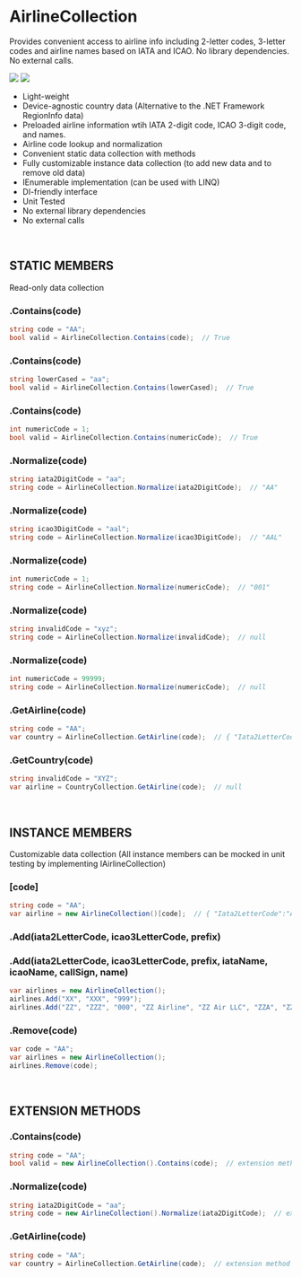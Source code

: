 # AirlineCollection
Provides convenient access to airline info including 2-letter codes, 3-letter codes and airline names based on IATA and ICAO. No library dependencies. No external calls.

[![](https://img.shields.io/nuget/v/AirlineCollection.svg)](https://www.nuget.org/packages/AirlineCollection/)
[![](https://img.shields.io/nuget/dt/AirlineCollection)](https://www.nuget.org/packages/AirlineCollection/)

* Light-weight
* Device-agnostic country data (Alternative to the .NET Framework RegionInfo data)
* Preloaded airline information wtih IATA 2-digit code, ICAO 3-digit code, and names.
* Airline code lookup and normalization
* Convenient static data collection with methods
* Fully customizable instance data collection (to add new data and to remove old data)
* IEnumerable implementation (can be used with LINQ)
* DI-friendly interface
* Unit Tested
* No external library dependencies
* No external calls
<br />


## STATIC MEMBERS
Read-only data collection 

### .Contains(code)
```csharp
string code = "AA";
bool valid = AirlineCollection.Contains(code);  // True
```

### .Contains(code)
```csharp
string lowerCased = "aa";
bool valid = AirlineCollection.Contains(lowerCased);  // True
```

### .Contains(code)
```csharp
int numericCode = 1;
bool valid = AirlineCollection.Contains(numericCode);  // True
```

### .Normalize(code)
```csharp
string iata2DigitCode = "aa";
string code = AirlineCollection.Normalize(iata2DigitCode);  // "AA"
```

### .Normalize(code)
```csharp
string icao3DigitCode = "aal";
string code = AirlineCollection.Normalize(icao3DigitCode);  // "AAL"
```

### .Normalize(code)
```csharp
int numericCode = 1;
string code = AirlineCollection.Normalize(numericCode);  // "001"
```

### .Normalize(code)
```csharp
string invalidCode = "xyz";
string code = AirlineCollection.Normalize(invalidCode);  // null
```

### .Normalize(code)
```csharp
int numericCode = 99999;
string code = AirlineCollection.Normalize(numericCode);  // null
```

### .GetAirline(code)
```csharp
string code = "AA";
var country = AirlineCollection.GetAirline(code);  // { "Iata2LetterCode":"AA", "Icao3LetterCode":"USA", "Prefix":"001", "IataName":"American Airlines Inc.", "IcaoName":"American Airlines", "Callsign":"American Airlines", "Name":"American Airlines" }
```

### .GetCountry(code)
```csharp
string invalidCode = "XYZ";
var airline = CountryCollection.GetAirline(code);  // null
```
<br />
 
## INSTANCE MEMBERS
Customizable data collection (All instance members can be mocked in unit testing by implementing IAirlineCollection)

### [code]
```csharp
string code = "AA";
var airline = new AirlineCollection()[code];  // { "Iata2LetterCode":"AA", "Icao3LetterCode":"USA", "Prefix":"001", "IataName":"American Airlines Inc.", "IcaoName":"American Airlines", "Callsign":"American Airlines", "Name":"American Airlines" }
```

### .Add(iata2LetterCode, icao3LetterCode, prefix)
### .Add(iata2LetterCode, icao3LetterCode, prefix, iataName, icaoName, callSign, name)
```csharp
var airlines = new AirlineCollection();
airlines.Add("XX", "XXX", "999");
airlines.Add("ZZ", "ZZZ", "000", "ZZ Airline", "ZZ Air LLC", "ZZA", "ZZ Air");
```

### .Remove(code)
```csharp
var code = "AA";
var airlines = new AirlineCollection();
airlines.Remove(code);
```
<br />
 
## EXTENSION METHODS

### .Contains(code)
```csharp
string code = "AA";
bool valid = new AirlineCollection().Contains(code);  // extension method
```

### .Normalize(code)
```csharp
string iata2DigitCode = "aa";
string code = new AirlineCollection().Normalize(iata2DigitCode);  // extension method
```

### .GetAirline(code)
```csharp
string code = "AA";
var country = AirlineCollection.GetAirline(code);  // extension method
```
